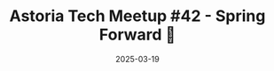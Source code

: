 ---
banner: /banners/2025-03-19.png
date: 2025-03-19
googleCal: http://www.google.com/calendar/event?location=Katch+Astoria+-+31-19+Newtown+Ave+-+Astoria%2C+NY%2C+11102&action=TEMPLATE&sprop=name%3AAstoria+Tech+Meetup&sprop=website%3Ahttps%3A%2F%2Fwww.meetup.com%2Fastoria-tech-meetup%2Fevents%2F306556687&details=AGENDA%3A%0A6%3A30+-+7%3A15pm%3A+Open+discussion%0A7%3A15+-+7%3A45pm%3A+Talks+%28Speakers+TBD%29%0A7%3A45+-+8%3A30pm%3A+Open+discussion%0A%0AFor+full+details%2C+including+the+address%2C+and+to+RSVP+see%3A+https%3A%2F%2Fwww.meetup.com%2Fastoria-tech-meetup%2Fevents%2F306556687&text=Astoria+Tech+Meetup+%2342+-+Spring+Forward+%F0%9F%8C%B1&dates=20250319T223000Z%2F20250320T003000Z
meetup: https://www.meetup.com/astoria-tech-meetup/events/306556687
title: 'Astoria Tech Meetup #42 - Spring Forward 🌱'
presentations: []
--- 